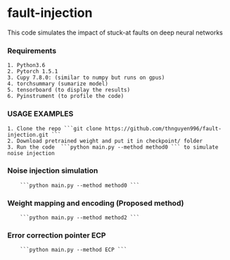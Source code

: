 # fault-injection
This code simulates the impact of stuck-at faults on deep neural networks


### Requirements

<!-- Requirements: --> 
    1. Python3.6 
    2. Pytorch 1.5.1 
    3. Cupy 7.8.0: (similar to numpy but runs on gpus)
    4. torchsummary (sumarize model)
    5. tensorboard (to display the results)
    6. Pyinstrument (to profile the code)

### USAGE EXAMPLES
<!-- USAGE EXAMPLES --> 
  
    1. Clone the repo ```git clone https://github.com/thnguyen996/fault-injection.git ```
    2. Download pretrained weight and put it in checkpoint/ folder 
    3. Run the code  ```python main.py --method method0 ``` to simulate noise injection

### Noise injection simulation

        ```python main.py --method method0 ```

### Weight mapping and encoding (Proposed method)

        ```python main.py --method method2 ```

### Error correction pointer ECP 

        ```python main.py --method ECP ```
